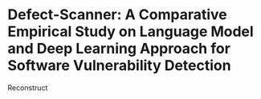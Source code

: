 # Defect-Scanner: A Comparative Empirical Study on Language Model and Deep Learning Approach for Software Vulnerability Detection

Reconstruct
